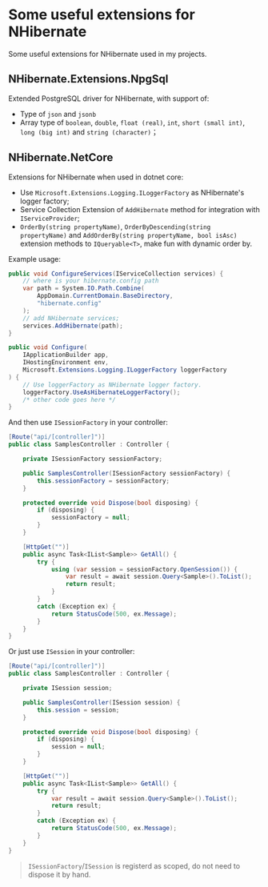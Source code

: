 # Some useful extensions for NHibernate

Some useful extensions for NHibernate used in my projects.

## NHibernate.Extensions.NpgSql

Extended PostgreSQL driver for NHibernate, with support of:

- Type of `json` and `jsonb`
- Array type of `boolean`, `double`, `float (real)`, `int`, `short (small int)`,
  `long (big int)` and `string (character)`；

## NHibernate.NetCore

Extensions for NHibernate when used in dotnet core:

- Use `Microsoft.Extensions.Logging.ILoggerFactory` as NHibernate's logger factory;
- Service Collection Extension of `AddHibernate` method for integration with `IServiceProvider`;
- `OrderBy(string propertyName)`, `OrderByDescending(string propertyName)` and
  `AddOrderBy(string propertyName, bool isAsc)` extension methods to `IQueryable<T>`, 
  make fun with dynamic order by.

Example usage:

```cs
public void ConfigureServices(IServiceCollection services) {
    // where is your hibernate.config path
    var path = System.IO.Path.Combine(
        AppDomain.CurrentDomain.BaseDirectory,
        "hibernate.config"
    );
    // add NHibernate services;
    services.AddHibernate(path);
}

public void Configure(
    IApplicationBuilder app,
    IHostingEnvironment env,
    Microsoft.Extensions.Logging.ILoggerFactory loggerFactory
) {
    // Use loggerFactory as NHibernate logger factory.
    loggerFactory.UseAsHibernateLoggerFactory();
    /* other code goes here */
}
```

And then use `ISessionFactory` in your controller:

```cs
[Route("api/[controller]")]
public class SamplesController : Controller {

    private ISessionFactory sessionFactory;

    public SamplesController(ISessionFactory sessionFactory) {
        this.sessionFactory = sessionFactory;
    }

    protected override void Dispose(bool disposing) {
        if (disposing) {
            sessionFactory = null;
        }
    }

    [HttpGet("")]
    public async Task<IList<Sample>> GetAll() {
        try {
            using (var session = sessionFactory.OpenSession()) {
                var result = await session.Query<Sample>().ToList();
                return result;
            }
        }
        catch (Exception ex) {
            return StatusCode(500, ex.Message);
        }
    }
}
```

Or just use `ISession` in your controller:

```cs
[Route("api/[controller]")]
public class SamplesController : Controller {

    private ISession session;

    public SamplesController(ISession session) {
        this.session = session;
    }

    protected override void Dispose(bool disposing) {
        if (disposing) {
            session = null;
        }
    }

    [HttpGet("")]
    public async Task<IList<Sample>> GetAll() {
        try {
            var result = await session.Query<Sample>().ToList();
            return result;
        }
        catch (Exception ex) {
            return StatusCode(500, ex.Message);
        }
    }
}
```

> `ISessionFactory`/`ISession` is registerd as scoped, do not need to dispose it by hand.
